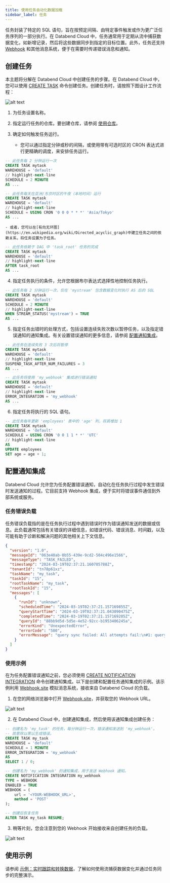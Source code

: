 ```yaml
---
title: 使用任务自动化数据加载
sidebar_label: 任务
---
```


任务封装了特定的 SQL 语句，旨在按预定间隔、由特定事件触发或作为更广泛任务序列的一部分执行。在 Databend Cloud 中，任务通常用于定期从流中捕获数据变化，如新增记录，然后将这些数据同步到指定的目标位置。此外，任务还支持 [Webhook](https://en.wikipedia.org/wiki/Webhook) 和其他消息系统，便于在需要时传递错误消息和通知。

## 创建任务

本主题将分解在 Databend Cloud 中创建任务的步骤。在 Databend Cloud 中，您可以使用 [CREATE TASK](/sql/sql-commands/ddl/task/ddl-create_task) 命令创建任务。创建任务时，请按照下图设计工作流程：

![alt text](/img/load/task.png)

1. 为任务设置名称。
2. 指定运行任务的仓库。要创建仓库，请参阅 [使用仓库](/guides/cloud/using-databend-cloud/warehouses)。
3. 确定如何触发任务运行。

   - 您可以通过指定分钟或秒的间隔，或使用带有可选时区的 CRON 表达式进行更精确的调度，来安排任务运行。

```sql title='示例：'
-- 此任务每 2 分钟运行一次
CREATE TASK mytask
WAREHOUSE = 'default'
// highlight-next-line
SCHEDULE = 2 MINUTE
AS ...

-- 此任务每天在亚洲/东京时区的午夜（本地时间）运行
CREATE TASK mytask
WAREHOUSE = 'default'
// highlight-next-line
SCHEDULE = USING CRON '0 0 0 * * *' 'Asia/Tokyo'
AS ...
```

    - 或者，您可以在[有向无环图](https://en.wikipedia.org/wiki/Directed_acyclic_graph)中建立任务之间的依赖关系，将任务设置为子任务。

```sql title='示例：'
-- 此任务依赖于 DAG 中 'task_root' 任务的完成
CREATE TASK mytask
WAREHOUSE = 'default'
// highlight-next-line
AFTER task_root
AS ...
```

4. 指定任务执行的条件，允许您根据布尔表达式选择性地控制任务执行。

```sql title='示例：'
-- 此任务每 2 分钟运行一次，仅在 'mystream' 包含数据变化时执行 AS 后的 SQL
CREATE TASK mytask
WAREHOUSE = 'default'
SCHEDULE = 2 MINUTE
// highlight-next-line
WHEN STREAM_STATUS('mystream') = TRUE
AS ...
```

5. 指定任务出错时的处理方式，包括设置连续失败次数以暂停任务，以及指定错误通知的通知集成。有关设置错误通知的更多信息，请参阅 [配置通知集成](#configuring-notification-integrations)。

```sql title='示例：'
-- 此任务在连续失败 3 次后将暂停
CREATE TASK mytask
WAREHOUSE = 'default'
// highlight-next-line
SUSPEND_TASK_AFTER_NUM_FAILURES = 3
AS ...

-- 此任务将使用 'my_webhook' 集成进行错误通知
CREATE TASK mytask
WAREHOUSE = 'default'
// highlight-next-line
ERROR_INTEGRATION = 'my_webhook'
AS ...
```

6. 指定任务将执行的 SQL 语句。

```sql title='示例：'
-- 此任务每年更新 'employees' 表中的 'age' 列，将其增加 1
CREATE TASK mytask
WAREHOUSE = 'default'
SCHEDULE = USING CRON '0 0 1 1 * *' 'UTC'
// highlight-next-line
AS
UPDATE employees
SET age = age + 1;
```

## 配置通知集成

Databend Cloud 允许您为任务配置错误通知，自动化在任务执行过程中发生错误时发送通知的过程。它目前支持 Webhook 集成，便于实时将错误事件通信到外部系统或服务。

### 任务错误负载

任务错误负载指的是在任务执行过程中遇到错误时作为错误通知发送的数据或信息。此负载通常包括有关错误的详细信息，如错误代码、错误消息、时间戳，以及可能有助于诊断和解决问题的其他相关上下文信息。

```json title='任务错误负载示例：'
{
  "version": "1.0",
  "messageId": "063e40ab-0b55-439e-9cd2-504c496e1566",
  "messageType": "TASK_FAILED",
  "timestamp": "2024-03-19T02:37:21.160705788Z",
  "tenantId": "tn78p61xz",
  "taskName": "my_task",
  "taskId": "15",
  "rootTaskName": "my_task",
  "rootTaskId": "15",
  "messages": [
    {
      "runId": "unknown",
      "scheduledTime": "2024-03-19T02:37:21.157169855Z",
      "queryStartTime": "2024-03-19T02:37:21.043090475Z",
      "completedTime": "2024-03-19T02:37:21.157169205Z",
      "queryId": "88bb9d5d-5d5e-4e52-92cc-b1953406245a",
      "errorKind": "UnexpectedError",
      "errorCode": "500",
      "errorMessage": "query sync failed: All attempts fail:\n#1: query error: code: 1006, message: divided by zero while evaluating function `divide(1, 0)`"
    }
  ]
}
```

### 使用示例

在为任务配置错误通知之前，您必须使用 [CREATE NOTIFICATION INTEGRATION](/sql/sql-commands/ddl/notification/ddl-create-notification) 命令创建通知集成。以下是创建和配置任务通知集成的示例。该示例利用 [Webhook.site](http://webhook.site) 模拟消息系统，接收来自 Databend Cloud 的负载。

1. 在您的网络浏览器中打开 [Webhook.site](http://webhook.site)，并获取您的 Webhook URL。

![alt text](/img/load/webhook-1.png)

2. 在 Databend Cloud 中，创建通知集成，然后使用该通知集成创建任务：

```sql
-- 创建名为 'my_task' 的任务，每分钟运行一次，错误通知发送到 'my_webhook'。
-- 故意除以零以生成错误。
CREATE TASK my_task
WAREHOUSE = 'default'
SCHEDULE = 1 MINUTE
ERROR_INTEGRATION = 'my_webhook'
AS
SELECT 1 / 0;

-- 创建名为 'my_webhook' 的通知集成，用于发送 Webhook 通知。
CREATE NOTIFICATION INTEGRATION my_webhook
TYPE = WEBHOOK
ENABLED = TRUE
WEBHOOK = (
    url = '<YOUR-WEBHOOK_URL>',
    method = 'POST'
);

-- 创建后恢复任务
ALTER TASK my_task RESUME;
```

3. 稍等片刻，您会注意到您的 Webhook 开始接收来自创建任务的负载。

![alt text](/img/load/webhook-2.png)

## 使用示例

请参阅 [示例：实时跟踪和转换数据](01-stream.md#example-tracking-and-transforming-data-in-real-time)，了解如何使用流捕获数据变化并通过任务同步的完整演示。